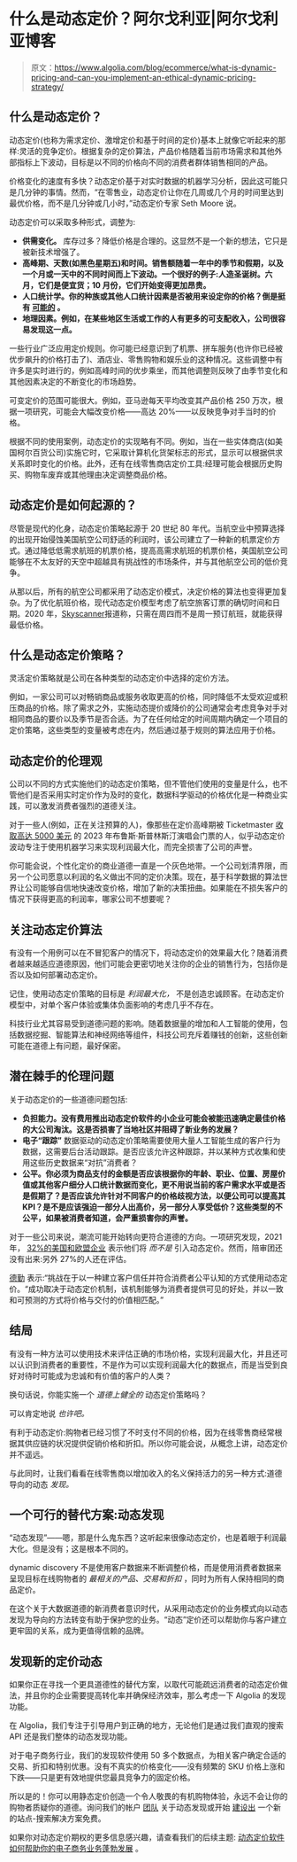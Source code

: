 # 什么是动态定价？阿尔戈利亚|阿尔戈利亚博客

> 原文：<https://www.algolia.com/blog/ecommerce/what-is-dynamic-pricing-and-can-you-implement-an-ethical-dynamic-pricing-strategy/>

## [](#what-is-dynamic-pricing)什么是动态定价？

动态定价(也称为需求定价、激增定价和基于时间的定价)基本上就像它听起来的那样:灵活的竞争定价。根据复杂的定价算法，产品价格随着当前市场需求和其他外部指标上下波动，目标是以不同的价格向不同的消费者群体销售相同的产品。

价格变化的速度有多快？动态定价基于对实时数据的机器学习分析，因此这可能只是几分钟的事情。然而，“在零售业，动态定价让你在几周或几个月的时间里达到最优价格，而不是几分钟或几小时，”动态定价专家 Seth Moore 说。

动态定价可以采取多种形式，调整为:

*   **供需变化。** 库存过多？降低价格是合理的。这显然不是一个新的想法，它只是被新技术增强了。
*   **高峰期、天数(如黑色星期五)和时间。销售额随着一年中的季节和假期，以及一个月或一天中的不同时间而上下波动。一个很好的例子:人造圣诞树。六月，它们是便宜货；10 月份，它们开始变得更加昂贵。**
*   **人口统计学。你的种族或其他人口统计因素是否被用来设定你的价格？倒是挺有 [可能的](https://iddp.gwu.edu/researchers-find-racial-discrimination-%E2%80%98dynamic-pricing%E2%80%99-algorithms-used-uber-lyft-and-others) 。**
*   **地理因素。例如，在某些地区生活或工作的人有更多的可支配收入，公司很容易发现这一点。**

一些行业广泛应用定价规则。你可能已经意识到了机票、拼车服务(也许你已经被优步飙升的价格打击了)、酒店业、零售购物和娱乐业的这种情况。这些调整中有许多是实时进行的，例如高峰时间的优步乘坐，而其他调整则反映了由季节变化和其他因素决定的不断变化的市场趋势。

可变定价的范围可能很大。例如，亚马逊每天平均改变其产品价格 250 万次，根据一项研究，可能会大幅改变价格——高达 20%——以反映竞争对手当时的价格。

根据不同的使用案例，动态定价的实现略有不同。例如，当在一些实体商店(如美国柯尔百货公司)实施它时，它采取计算机化货架标志的形式，显示可以根据供求关系即时变化的价格。此外，还有在线零售商店定价工具:经理可能会根据历史购买、购物车废弃或其他理由决定调整商品价格。

## [](#how-did-dynamic-pricing-originate)动态定价是如何起源的？

尽管是现代的化身，动态定价策略起源于 20 世纪 80 年代。当航空业中预算选择的出现开始侵蚀美国航空公司舒适的利润时，该公司建立了一种新的机票定价方式。通过降低低需求航班的机票价格，提高高需求航班的机票价格，美国航空公司能够在不太友好的天空中超越具有挑战性的市场条件，并与其他航空公司的低价竞争。

从那以后，所有的航空公司都采用了动态定价模式，决定价格的算法也变得更加复杂。为了优化航班价格，现代动态定价模型考虑了航空旅客订票的确切时间和日期。2020 年，[Skyscanner](https://www.skyscanner.ca/tips-and-inspiration/best-time-to-book-flights-canada)报道称，只需在周四而不是周一预订航班，就能获得最低价格。

## [](#what%e2%80%99s-a-dynamic-pricing-strategy)什么是动态定价策略？

灵活定价策略就是公司在各种类型的动态定价中选择的定价方法。

例如，一家公司可以对畅销商品或服务收取更高的价格，同时降低不太受欢迎或积压商品的价格。除了需求之外，实施动态提价或降价的公司通常会考虑竞争对手对相同商品的要价以及季节是否合适。为了在任何给定的时间周期内确定一个项目的定价策略，这些类型的变量被考虑在内，然后通过基于规则的算法应用于价格。

## [](#the-ethics-of-dynamic-pricing)动态定价的伦理观

公司以不同的方式实施他们的动态定价策略，但不管他们使用的变量是什么，也不管他们是否采用实时定价作为及时的变化，数据科学驱动的价格优化是一种商业实践，可以激发消费者强烈的道德关注。

对于一些人(例如，正在关注预算的人)，像那些在定价高峰期被 Ticketmaster [收取高达 5000 美元](https://pitchfork.com/news/bruce-springsteens-manager-defends-ticket-prices-amid-backlash/#:~:text=Bruce%20Springsteen%20and%20the%20E,of%20backlash%20on%20social%20media.) 的 2023 年布鲁斯·斯普林斯汀演唱会门票的人，似乎动态定价波动专注于使用机器学习来实现利润最大化，而完全损害了公司的声誉。

你可能会说，个性化定价的商业道德一直是一个灰色地带。一个公司划清界限，而另一个公司愿意以利润的名义做出不同的定价决策。现在，基于科学数据的算法世界让公司能够自信地快速改变价格，增加了新的决策扭曲。如果能在不损失客户的情况下获得更高的利润率，哪家公司不想要呢？

## [](#concerns-about-dynamic-pricing-algorithms)关注动态定价算法

有没有一个用例可以在不冒犯客户的情况下，将动态定价的效果最大化？随着消费者越来越适应道德原因，他们可能会更密切地关注你的企业的销售行为，包括你是否以及如何部署动态定价。

记住，使用动态定价策略的目标是 *利润最大化，* 不是创造忠诚顾客。在动态定价模型中，对单个客户体验或集体负面影响的考虑几乎不存在。

科技行业尤其容易受到道德问题的影响。随着数据量的增加和人工智能的使用，包括数据挖掘、智能算法和神经网络等组件，科技公司充斥着赚钱的创新，这些创新可能在道德上有问题，最好保密。

## [](#potentially-thorny-ethical-issues)潜在棘手的伦理问题

关于动态定价的一些道德问题包括:

*   **负担能力。没有费用推出动态定价软件的小企业可能会被能迅速确定最佳价格的大公司淘汰。这是否损害了当地社区并阻碍了新业务的发展？**
*   **电子“跟踪”** 数据驱动的动态定价策略需要使用大量人工智能生成的客户行为数据，这需要后台活动跟踪。是否应该允许这种跟踪，并以某种方式收集和使用这些历史数据来“对抗”消费者？
*   **公平。你必须为商品支付的金额是否应该根据你的年龄、职业、位置、房屋价值或其他客户细分人口统计数据而变化，更不用说当前的客户需求水平或是否是假期了？是否应该允许针对不同客户的价格歧视方法，以便公司可以提高其 KPI？是不是应该强迫一部分人出高价，另一部分人享受低价？这些类型的不公平，如果被消费者知道，会严重损害你的声誉。**

对于一些公司来说，潮流可能开始转向更符合道德的方向。一项研究发现，2021 年， [32%的美国和欧盟企业](https://www.statista.com/statistics/1174557/dynamic-pricing-ecommerce-companies-worldwide/) 表示他们将 *而不是* 引入动态定价。然而，陪审团还没有出来:另外 27%的人还在评估。

[德勤](https://deloitte.wsj.com/articles/effective-dynamic-pricing-starts-with-the-customer-01587754927) 表示:“挑战在于以一种建立客户信任并符合消费者公平认知的方式使用动态定价。“成功取决于动态定价机制，该机制能够为消费者提供可见的好处，并以一致和可预测的方式将价格与交付的价值相匹配。”

## [](#the-upshot)结局

有没有一种方法可以使用技术来评估正确的市场价格，实现利润最大化，并且还可以认识到消费者的重要性，不是作为可以实现利润最大化的数据点，而是当受到良好对待时可能成为忠诚和有价值的客户的人类？

换句话说，你能实施一个 *道德上健全的* 动态定价策略吗？

可以肯定地说 *也许吧。*

有利于动态定价:购物者已经习惯了不时支付不同的价格，因为在线零售商经常根据其供应链的状况提供促销价格和折扣。所以你可能会说，从概念上讲，动态定价并不遥远。

与此同时，让我们看看在线零售商以增加收入的名义保持活力的另一种方式:道德导向的动态 *发现。*

## [](#a-viable-alternative-dynamic-discovery)一个可行的替代方案:动态发现

“动态发现”——嗯，那是什么鬼东西？这听起来很像动态定价，也是着眼于利润最大化。但是没有；这是根本不同的。

dynamic discovery 不是使用客户数据来不断调整价格，而是使用消费者数据来呈现目标在线购物者的 *最相关的产品、交易和折扣* ，同时为所有人保持相同的商品定价。

在这个关于大数据道德的新消费者意识时代，从采用动态定价的业务模式向以动态发现为导向的方法转变有助于保护您的业务。“动态”定价还可以帮助你与客户建立更牢固的关系，成为更值得信赖的品牌。

## [](#discover-a-new-pricing-dynamic)发现新的定价动态

如果你正在寻找一个更具道德性的替代方案，以取代可能疏远消费者的动态定价做法，并且你的企业需要提高转化率并确保经济效率，那么考虑一下 Algolia 的发现功能。

在 Algolia，我们专注于引导用户到正确的地方，无论他们是通过我们直观的搜索 API 还是我们整体的动态发现功能。

对于电子商务行业，我们的发现软件使用 50 多个数据点，为相关客户确定合适的交易、折扣和特别优惠。没有不真实的价格变化——没有频繁的 SKU 价格上涨和下跌——只是更有效地提供您最具竞争力的固定价格。

所以是的！你可以用静态定价创造一个令人敬畏的有机购物体验，永远不会让你的购物者质疑你的道德。询问我们的帐户 [团队](https://www.algolia.com/contactus/) 关于动态发现或开始 [建设出](https://www.algolia.com/users/sign_up) 一个新的站点-搜索解决方案免费。

如果你对动态定价期权的更多信息感兴趣，请查看我们的后续主题: [动态定价软件如何帮助你的电子商务业务蓬勃发展](https://www.algolia.com/blog/ecommerce/how-dynamic-pricing-software-can-help-your-ecommerce-business-thrive/) 。
